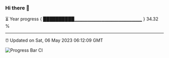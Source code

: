 ### Hi there 👋

⏳ Year progress { ██████████▁▁▁▁▁▁▁▁▁▁▁▁▁▁▁▁▁▁▁▁ } 34.32 %

---

⏰ Updated on Sat, 06 May 2023 06:12:09 GMT

![Progress Bar CI](https://github.com/liununu/liununu/workflows/Progress%20Bar%20CI/badge.svg)
